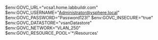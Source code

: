 

$env:GOVC_URL="vcsa1.home.labbuildr.com"
$env:GOVC_USERNAME="Administrator@vsphere.local"
$env:GOVC_PASSWORD="Password123!"
$env:GOVC_INSECURE="true"
$env:GOVC_DATASTORE="vsanDatastore"
$env:GOVC_NETWORK="VLAN_250"
$env:GOVC_RESOURCE_POOL='*/Resources'